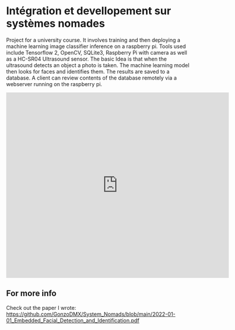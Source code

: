 # Intégration et devellopement sur systèmes nomades

Project for a university course. It involves training and then deploying a machine learning image classifier inference on a raspberry pi. Tools used include Tensorflow 2, OpenCV, SQLite3, Raspberry Pi with camera as well as a HC-SR04 Ultrasound sensor. The basic Idea is that when the ultrasound detects an object a photo is taken. The machine learning model then looks for faces and identifies them. The results are saved to a database. A client can review contents of the database remotely via a webserver running on the raspberry pi.

<p align="center">
<iframe src="https://docs.google.com/gview?url=https://github.com/GonzoDMX/System_Nomads/blob/main/2022-01-01_Presentation.pdf&embedded=true" style="width:600px; height:500px;" frameborder="0"></iframe>
</p>

## For more info
Check out the paper I wrote: https://github.com/GonzoDMX/System_Nomads/blob/main/2022-01-01_Embedded_Facial_Detection_and_Identification.pdf

